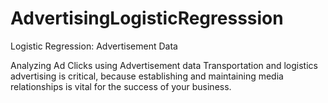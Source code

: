 # AdvertisingLogisticRegresssion
Logistic Regression: Advertisement Data

Analyzing Ad Clicks using Advertisement data
Transportation and logistics advertising is critical, because establishing and maintaining media relationships is vital for the success of your business.
